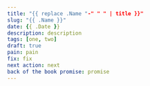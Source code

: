 ```yaml
---
title: "{{ replace .Name "-" " " | title }}"
slug: "{{ .Name }}"
date: {{ .Date }}
description: description
tags: [one, two]
draft: true
pain: pain
fix: fix
next action: next
back of the book promise: promise 
---
```

